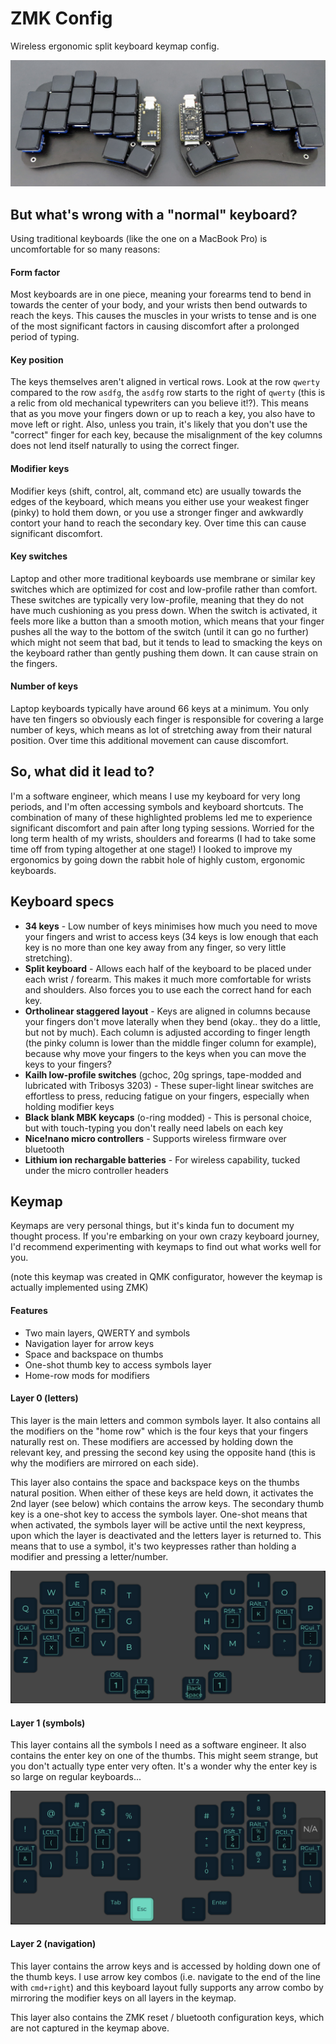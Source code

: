 # ZMK Config

Wireless ergonomic split keyboard keymap config.

![keyboard](https://github.com/josephluck/zmk-config/blob/master/keyboard.jpg?raw=true)

## But what's wrong with a "normal" keyboard?

Using traditional keyboards (like the one on a MacBook Pro) is uncomfortable for so many reasons:

#### Form factor

Most keyboards are in one piece, meaning your forearms tend to bend in towards the center of your body, and your wrists then bend outwards to reach the keys. This causes the muscles in your wrists to tense and is one of the most significant factors in causing discomfort after a prolonged period of typing.

#### Key position

The keys themselves aren't aligned in vertical rows. Look at the row `qwerty` compared to the row `asdfg`, the `asdfg` row starts to the right of `qwerty` (this is a relic from old mechanical typewriters can you believe it!?). This means that as you move your fingers down or up to reach a key, you also have to move left or right. Also, unless you train, it's likely that you don't use the "correct" finger for each key, because the misalignment of the key columns does not lend itself naturally to using the correct finger.

#### Modifier keys

Modifier keys (shift, control, alt, command etc) are usually towards the edges of the keyboard, which means you either use your weakest finger (pinky) to hold them down, or you use a stronger finger and awkwardly contort your hand to reach the secondary key. Over time this can cause significant discomfort.

#### Key switches

Laptop and other more traditional keyboards use membrane or similar key switches which are optimized for cost and low-profile rather than comfort. These switches are typically very low-profile, meaning that they do not have much cushioning as you press down. When the switch is activated, it feels more like a button than a smooth motion, which means that your finger pushes all the way to the bottom of the switch (until it can go no further) which might not seem that bad, but it tends to lead to smacking the keys on the keyboard rather than gently pushing them down. It can cause strain on the fingers.

#### Number of keys

Laptop keyboards typically have around 66 keys at a minimum. You only have ten fingers so obviously each finger is responsible for covering a large number of keys, which means as lot of stretching away from their natural position. Over time this additional movement can cause discomfort.

## So, what did it lead to?

I'm a software engineer, which means I use my keyboard for very long periods, and I'm often accessing symbols and keyboard shortcuts. The combination of many of these highlighted problems led me to experience significant discomfort and pain after long typing sessions. Worried for the long term health of my wrists, shoulders and forearms (I had to take some time off from typing altogether at one stage!) I looked to improve my ergonomics by going down the rabbit hole of highly custom, ergonomic keyboards.

## Keyboard specs

- **34 keys** - Low number of keys minimises how much you need to move your fingers and wrist to access keys (34 keys is low enough that each key is no more than one key away from any finger, so very little stretching).
- **Split keyboard** - Allows each half of the keyboard to be placed under each wrist / forearm. This makes it much more comfortable for wrists and shoulders. Also forces you to use each the correct hand for each key.
- **Ortholinear staggered layout** - Keys are aligned in columns because your fingers don't move laterally when they bend (okay.. they do a little, but not by much). Each column is adjusted according to finger length (the pinky column is lower than the middle finger column for example), because why move your fingers to the keys when you can move the keys to your fingers?
- **Kailh low-profile switches** (gchoc, 20g springs, tape-modded and lubricated with Tribosys 3203) - These super-light linear switches are effortless to press, reducing fatigue on your fingers, especially when holding modifier keys
- **Black blank MBK keycaps** (o-ring modded) - This is personal choice, but with touch-typing you don't really need labels on each key
- **Nice!nano micro controllers** - Supports wireless firmware over bluetooth
- **Lithium ion rechargable batteries** - For wireless capability, tucked under the micro controller headers

## Keymap

Keymaps are very personal things, but it's kinda fun to document my thought process. If you're embarking on your own crazy keyboard journey, I'd recommend experimenting with keymaps to find out what works well for you.

(note this keymap was created in QMK configurator, however the keymap is actually implemented using ZMK)

#### Features

- Two main layers, QWERTY and symbols
- Navigation layer for arrow keys
- Space and backspace on thumbs
- One-shot thumb key to access symbols layer
- Home-row mods for modifiers

#### Layer 0 (letters)

This layer is the main letters and common symbols layer. It also contains all the modifiers on the "home row" which is the four keys that your fingers naturally rest on. These modifiers are accessed by holding down the relevant key, and pressing the second key using the opposite hand (this is why the modifiers are mirrored on each side).

This layer also contains the space and backspace keys on the thumbs natural position. When either of these keys are held down, it activates the 2nd layer (see below) which contains the arrow keys. The secondary thumb key is a one-shot key to access the symbols layer. One-shot means that when activated, the symbols layer will be active until the next keypress, upon which the layer is deactivated and the letters layer is returned to. This means that to use a symbol, it's two keypresses rather than holding a modifier and pressing a letter/number.

![Keymap](https://github.com/josephluck/zmk-config/blob/master/layer-1.png?raw=true)

#### Layer 1 (symbols)

This layer contains all the symbols I need as a software engineer. It also contains the enter key on one of the thumbs. This might seem strange, but you don't actually type enter very often. It's a wonder why the enter key is so large on regular keyboards...

![Keymap](https://github.com/josephluck/zmk-config/blob/master/layer-2.png?raw=true)

#### Layer 2 (navigation)

This layer contains the arrow keys and is accessed by holding down one of the thumb keys. I use arrow key combos (i.e. navigate to the end of the line with `cmd+right`) and this keyboard layout fully supports any arrow combo by mirroring the modifier keys on all layers in the keymap.

This layer also contains the ZMK reset / bluetooth configuration keys, which are not captured in the keymap above.
